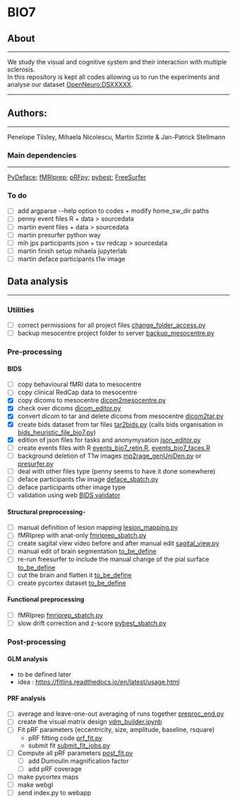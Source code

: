 # BIO7
## About
---
We study the visual and cognitive system and their interaction with multiple sclerosis.</br>
In this repository is kept all codes allowing us to run the experiments and analyse our dataset [OpenNeuro:DSXXXXX](https://openneuro.org/datasets/dsXXXX).</br>

---
## Authors: 
---
Penelope Tilsley, Mihaela Nicolescu, Martin Szinte & Jan-Patrick Stellmann

### Main dependencies
---
[PyDeface](https://github.com/poldracklab/pydeface); 
[fMRIprep](https://fmriprep.org/en/stable/); 
[pRFpy](https://github.com/VU-Cog-Sci/prfpy); 
[pybest](https://github.com/lukassnoek/pybest);
[FreeSurfer](https://surfer.nmr.mgh.harvard.edu/)
</br>

### To do
- [ ] add argparse --help option to codes + modify home_sw_dir paths 
- [ ] penny event files R + data > sourcedata 
- [ ] martin event files + data > sourcedata
- [ ] martin presurfer python way 
- [ ] mih jps participants json + tsv redcap > sourcedata 
- [ ] martin finish setup mihaela jupyterlab 
- [ ] martin deface participants t1w image

## Data analysis
---

### Utilities
- [ ] correct permissions for all project files [change_folder_access.py](analysis_code/utils/change_folder_access.py)
- [ ] backup mesocentre project folder to server [backup_mesocentre.py](analysis_code/utils/backup_mesocentre.py)

### Pre-processing

#### BIDS
- [ ] copy behavioural fMRI data to mesocentre [ ]()
- [ ] copy clinical RedCap data to mesocentre [ ]()
- [x] copy dicoms to mesocentre [dicom2mesocentre.py](analysis_code/preproc/bids/dicom2mesocentre.py)
- [x] check over dicoms [dicom_editor.py](analysis_code/preproc/bids/dicom_editor.py)
- [x] convert dicom to tar and delete dicoms from mesocentre [dicom2tar.py](analysis_code/preproc/bids/dicom2tar.py)
- [x] create bids dataset from tar files [tar2bids.py](analysis_code/preproc/bids/tar2bids.py) (calls bids organisation in [bids_heuristic_file_bio7.py](analysis/code/preproc/bids/bids_heuristic_file_bio7.py))
- [x] edition of json files for tasks and anonymysation [json_editor.py](analysis_code/preproc/bids/json_editor.py)
- [ ] create events files with R [events_bio7_retin.R](), [events_bio7_faces.R]()
- [ ] background deletion of T1w images [mp2rage_genUniDen.py](analysis_code/preproc/bids/mp2rage_genUniDen.py) or [presurfer.py]()
- [ ] deal with other files type (penny seems to have it done somewhere)
- [ ] deface participants t1w image [deface_sbatch.py](analysis_code/preproc/bids/deface_sbatch.py)
- [ ] deface participants other image type
- [ ] validation using web [BIDS validator](https://bids-standard.github.io/bids-validator/)

#### Structural preprocessing-

- [ ] manual definition of lesion mapping [lesion_mapping.py](analysis_code/preproc/anatomical/lesion_mapping.py)
- [ ] fMRIprep with anat-only [fmriprep_sbatch.py](analysis_code/preproc/functional/fmriprep_sbatch.py)
- [ ] create sagital view video before and after manual edit [sagital_view.py](analysis_code/preproc/anatomical/sagital_view.py)
- [ ] manual edit of brain segmentation [to_be_define](/asdasd/)
- [ ] re-run freesurfer to include the manual change of the pial surface [to_be_define](/asdasd/)
- [ ] cut the brain and flatten it [to_be_define](/asdasd/)
- [ ] create pycortex dataset [to_be_define](/asdasd/)

#### Functional preprocessing
- [ ] fMRIprep [fmriprep_sbatch.py](analysis_code/preproc/functional/fmriprep_sbatch.py)
- [ ] slow drift correction and z-score [pybest_sbatch.py](analysis_code/preproc/functional/pybest_sbatch.py)

### Post-processing

#### GLM analysis
- to be defined later
- idea : https://fitlins.readthedocs.io/en/latest/usage.html


#### PRF analysis
- [ ] average and leave-one-out averaging of runs together [preproc_end.py](analysis_code/preproc/functional/preproc_end.py)
- [ ] create the visual matrix design [vdm_builder.ipynb](analysis_code/postproc/prf/fit/vdm_builder.ipynb)
- [ ] Fit pRF parameters (eccentricity, size, amplitude, baseline, rsquare)
  - pRF fitting code [prf_fit.py](analysis_code/postproc/prf/fit/prf_fit.py)
  - submit fit [submit_fit_jobs.py](analysis_code/postproc/prf/fit/submit_fit_jobs.py)
- [ ] Compute all pRF parameters [post_fit.py](analysis_code/postproc/prf/post_fit/post_fit.py)
    - [ ] add Dumoulin magnification factor
    - [ ] add pRF coverage
- [ ] make pycortex maps
- [ ] make webgl
- [ ] send index.py to webapp